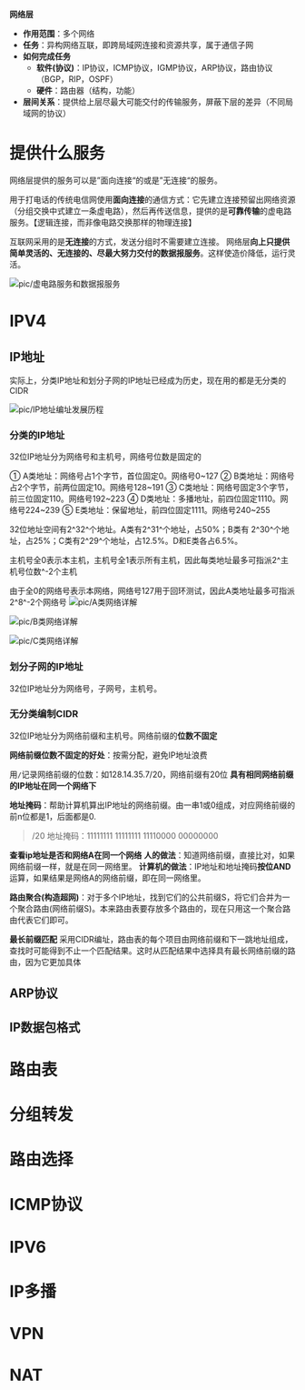 **网络层**
* **作用范围**：多个网络
* **任务**：异构网络互联，即跨局域网连接和资源共享，属于通信子网
* **如何完成任务**
  * **软件(协议)**：IP协议，ICMP协议，IGMP协议，ARP协议，路由协议（BGP，RIP，OSPF）
  * **硬件**：路由器（结构，功能）
* **层间关系**：提供给上层尽最大可能交付的传输服务，屏蔽下层的差异（不同局域网的协议）

# 提供什么服务

网络层提供的服务可以是”面向连接“的或是”无连接“的服务。

用于打电话的传统电信网使用**面向连接**的通信方式：它先建立连接预留出网络资源（分组交换中式建立一条虚电路），然后再传送信息，提供的是**可靠传输**的虚电路服务。【逻辑连接，而非像电路交换那样的物理连接】

互联网采用的是**无连接**的方式，发送分组时不需要建立连接。
网络层**向上只提供简单灵活的、无连接的、尽最大努力交付的数据报服务**。这样使造价降低，运行灵活。

![pic/虚电路服务和数据报服务](https://image.itbaima.net/images/253/image-2023061518160462.png)

# IPV4

## IP地址

实际上，分类IP地址和划分子网的IP地址已经成为历史，现在用的都是无分类的CIDR

![pic/IP地址编址发展历程](https://image.itbaima.net/images/253/image-20230702165245744.png)

### 分类的IP地址

32位IP地址分为网络号和主机号，网络号位数是固定的

① A类地址：网络号占1个字节，首位固定0。网络号0~127
② B类地址：网络号占2个字节，前两位固定10。网络号128~191
③ C类地址：网络号固定3个字节，前三位固定110。网络号192~223
④ D类地址：多播地址，前四位固定1110。网络号224~239
⑤ E类地址：保留地址，前四位固定1111。网络号240~255

32位地址空间有2^32^个地址。A类有2^31^个地址，占50%；B类有 2^30^个地址，占25%；C类有2^29^个地址，占12.5%。D和E类各占6.5%。

主机号全0表示本主机，主机号全1表示所有主机，因此每类地址最多可指派2^主机号位数^-2个主机

由于全0的网络号表示本网络，网络号127用于回环测试，因此A类地址最多可指派2^8^-2个网络号
![pic/A类网络详解](https://image.itbaima.net/images/253/image-20230702162131118.png)

![pic/B类网络详解](https://image.itbaima.net/images/253/image-20230702165154839.png)

![pic/C类网络详解](https://image.itbaima.net/images/253/image-20230702177201219.png)


### 划分子网的IP地址

32位IP地址分为网络号，子网号，主机号。

### 无分类编制CIDR

32位IP地址分为网络前缀和主机号。网络前缀的**位数不固定**

**网络前缀位数不固定的好处**：按需分配，避免IP地址浪费

用`/`记录网络前缀的位数：如128.14.35.7/20，网络前缀有20位
**具有相同网络前缀的IP地址在同一个网络下**

**地址掩码**：帮助计算机算出IP地址的网络前缀。由一串1或0组成，对应网络前缀的前n位都是1，后面都是0.
>/20 地址掩码：11111111 11111111 11110000 00000000

**查看ip地址是否和网络A在同一个网络**
**人的做法**：知道网络前缀，直接比对，如果网络前缀一样，就是在同一网络里。
**计算机的做法**：IP地址和地址掩码**按位AND**运算，如果结果是网络A的网络前缀，即在同一网络里。

**路由聚合(构造超网)**：对于多个IP地址，找到它们的公共前缀S，将它们合并为一个聚合路由(网络前缀S)。本来路由表要存放多个路由的，现在只用这一个聚合路由代表它们即可。

**最长前缀匹配**
采用CIDR编址，路由表的每个项目由网络前缀和下一跳地址组成，查找时可能得到不止一个匹配结果。这时从匹配结果中选择具有最长网络前缀的路由，因为它更加具体

## ARP协议

## IP数据包格式

# 路由表

# 分组转发

# 路由选择

# ICMP协议

# IPV6

# IP多播

# VPN

# NAT

